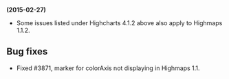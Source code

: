 **(2015-02-27)**
        
- Some issues listed under Highcharts 4.1.2 above also apply to Highmaps 1.1.2.

## Bug fixes 
- Fixed #3871, marker for colorAxis not displaying in Highmaps 1.1.